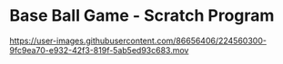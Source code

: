 # Base Ball Game - Scratch Program

https://user-images.githubusercontent.com/86656406/224560300-9fc9ea70-e932-42f3-819f-5ab5ed93c683.mov
